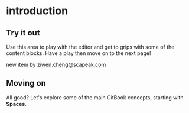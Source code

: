# introduction

## Try it out

Use this area to play with the editor and get to grips with some of the content blocks. Have a play then move on to the next page!

new item by ziwen.cheng@scapeak.com



## Moving on

All good? Let's explore some of the main GitBook concepts, starting with **Spaces**.
